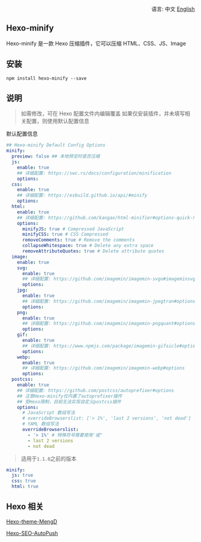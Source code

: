 <div align="right">
  语言: 中文
  <a title="English" href="/README_EN.md">English</a>
</div>

## Hexo-minify

Hexo-minify 是一款 Hexo 压缩插件，它可以压缩 HTML、CSS、JS、Image

## 安装

```
npm install hexo-minify --save
```

## 说明

> 如需修改，可在 Hexo 配置文件内编辑覆盖
> 如果仅安装插件，并未填写相关配置，则使用默认配置信息

默认配置信息

```yml
## Hexo-minify Default Config Options
minify:
  preview: false ## 本地预览时是否压缩
  js:
    enable: true
    ## 详细配置: https://swc.rs/docs/configuration/minification
    options:
  css:
    enable: true
    ## 详细配置: https://esbuild.github.io/api/#minify
    options:
  html:
    enable: true
    ## 详细配置: https://github.com/kangax/html-minifier#options-quick-reference
    options:
      minifyJS: true # Compressed JavaScript
      minifyCSS: true # CSS Compressed
      removeComments: true # Remove the comments
      collapseWhitespace: true # Delete any extra space
      removeAttributeQuotes: true # Delete attribute quotes
  image:
    enable: true
    svg:
      enable: true
      ## 详细配置: https://github.com/imagemin/imagemin-svgo#imageminsvgooptionsbuffer
      options:
    jpg:
      enable: true
      ## 详细配置: https://github.com/imagemin/imagemin-jpegtran#options
      options:
    png:
      enable: true
      ## 详细配置: https://github.com/imagemin/imagemin-pngquant#options
      options:
    gif:
      enable: true
      ## 详细配置: https://www.npmjs.com/package/imagemin-gifsicle#options
      options:
    webp:
      enable: true
      ## 详细配置: https://github.com/imagemin/imagemin-webp#options
      options:
  postcss:
    enable: true
    ## 详细配置: https://github.com/postcss/autoprefixer#options
    ## 注意Hexo-minify仅内置了autoprefixer插件
    ## 受Hexo限制，目前无法实现自定义postcss插件
    options:
      # JavaScript 数组写法
      # overrideBrowserslist: ['> 1%', 'last 2 versions', 'not dead']
      # YAML 数组写法
      overrideBrowserslist:
        - '> 1%' # 特殊符号需要使用'或"
        - last 2 versions
        - not dead
```

> 适用于`1.1.0`之前的版本

```yml
minify:
  js: true
  css: true
  html: true
```

## Hexo 相关

[Hexo-theme-MengD](https://github.com/lete114/hexo-theme-MengD)

[Hexo-SEO-AutoPush](https://github.com/lete114/hexo-seo-autopush)
